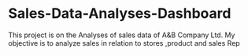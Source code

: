 # Sales-Data-Analyses-Dashboard
This project is on the Analyses of sales data of A&amp;B Company Ltd. My  objective is to analyze sales in relation to stores ,product and sales Rep 
